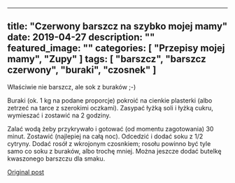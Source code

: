 
---
title: "Czerwony barszcz na szybko mojej mamy"
date: 2019-04-27
description: ""
featured_image: ""
categories: [ "Przepisy mojej mamy", "Zupy" ]
tags: [ "barszcz", "barszcz czerwony", "buraki", "czosnek" ]
---

<!-- Number 15 -->

Właściwie nie barszcz, ale sok z buraków ;-)

Buraki (ok. 1 kg na podane proporcje) pokroić na cienkie plasterki (albo zetrzeć na tarce z szerokimi oczkami). Zasypać łyżką soli i łyżką cukru, wymieszać i zostawić na 2 godziny.

Zalać wodą żeby przykrywało i gotować (od momentu zagotowania) 30 minut. Zostawić (najlepiej na całą noc). Odcedzić i dodać soku z 1/2 cytryny. Dodać rosół z wkrojonym czosnkiem; rosołu powinno być tyle samo co soku z buraków, albo trochę mniej. Można jeszcze dodać butelkę kwaszonego barszczu dla smaku.



[Original post](https://statystycznakuchnia.wordpress.com/2019/04/27/czerwony-barszcz-na-szybko-mojej-mamy/)


